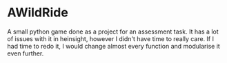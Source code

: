 # AWildRide
A small python game done as a project for an assessment task.
It has a lot of issues with it in heinsight, however I didn't have time to really care. If I had time to redo it, I would change almost every function and modularise it even further.
